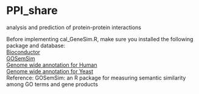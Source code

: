 # PPI_share
 analysis and prediction of protein-protein interactions

Before implementing cal_GeneSim.R, make sure you installed the following package and database:  
[Bioconductor](https://bioconductor.org/install/)  
[GOSemSim](https://www.bioconductor.org/packages/release/bioc/html/GOSemSim.html)  
[Genome wide annotation for Human](https://bioconductor.org/packages/release/data/annotation/html/org.Hs.eg.db.html)  
[Genome wide annotation for Yeast](https://bioconductor.org/packages/release/data/annotation/html/org.Sc.sgd.db.html)  
Reference: GOSemSim: an R package for measuring semantic similarity among GO terms and gene products
